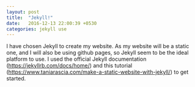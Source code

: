```yaml
---
layout: post
title:  "Jekyll!"
date:   2016-12-13 22:00:39 +0530
categories: jekyll use
---
```


I have chosen Jekyll to create my website. As my website will be a static one, and I will also be using github pages, so Jekyll seem to be the ideal platform to use.
I used the official Jekyll documentation (https://jekyllrb.com/docs/home/) and this tutorial (https://www.taniarascia.com/make-a-static-website-with-jekyll/) to get started.
